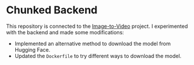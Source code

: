 # Chunked Backend

This repository is connected to the [Image-to-Video](https://github.com/minettebrink/image-to-video) project. I experimented with the backend and made some modifications:

- Implemented an alternative method to download the model from Hugging Face.
- Updated the `Dockerfile` to try different ways to download the model.
